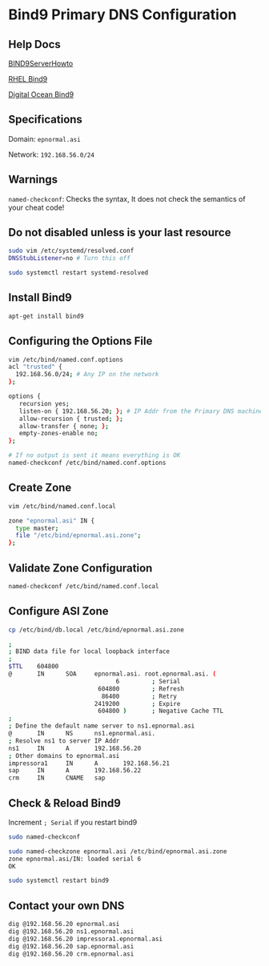 # Bind9 Primary DNS Configuration

## Help Docs
[BIND9ServerHowto](https://help.ubuntu.com/community/BIND9ServerHowto#Primary_Master_Server)

[RHEL Bind9](https://access.redhat.com/documentation/en-us/red_hat_openstack_platform/8/html/dns-as-a-service_guide/install_and_configure_bind9)

[Digital Ocean Bind9](https://www.digitalocean.com/community/tutorials/how-to-configure-bind-as-a-private-network-dns-server-on-ubuntu-20-04)

## Specifications
Domain: `epnormal.asi`

Network: `192.168.56.0/24`

## Warnings
`named-checkconf`: Checks the syntax, It does not check the semantics of your cheat code!

## Do not disabled unless is your last resource 
```sh
sudo vim /etc/systemd/resolved.conf
DNSStubListener=no # Turn this off

sudo systemctl restart systemd-resolved
```
## Install Bind9
```sh
apt-get install bind9
```

## Configuring the Options File
```sh
vim /etc/bind/named.conf.options
acl "trusted" {
  192.168.56.0/24; # Any IP on the network
};

options {
   recursion yes;
   listen-on { 192.168.56.20; }; # IP Addr from the Primary DNS machine
   allow-recursion { trusted; };
   allow-transfer { none; };
   empty-zones-enable no;
};
```

```sh
# If no output is sent it means everything is OK
named-checkconf /etc/bind/named.conf.options
```

## Create Zone
```sh
vim /etc/bind/named.conf.local

zone "epnormal.asi" IN {
  type master;
  file "/etc/bind/epnormal.asi.zone";
};
```

## Validate Zone Configuration
```sh
named-checkconf /etc/bind/named.conf.local
```

## Configure ASI Zone
```sh
cp /etc/bind/db.local /etc/bind/epnormal.asi.zone
```

```sh
;
; BIND data file for local loopback interface
;
$TTL    604800
@       IN      SOA     epnormal.asi. root.epnormal.asi. (
                              6         ; Serial
                         604800         ; Refresh
                          86400         ; Retry
                        2419200         ; Expire
                         604800 )       ; Negative Cache TTL
;
; Define the default name server to ns1.epnormal.asi
@       IN      NS      ns1.epnormal.asi.
; Resolve ns1 to server IP Addr
ns1     IN      A       192.168.56.20
; Other domains to epnormal.asi
impressora1     IN      A       192.168.56.21
sap     IN      A       192.168.56.22
crm     IN      CNAME   sap
```

## Check & Reload Bind9
Increment `; Serial` if you restart bind9

```sh
sudo named-checkconf

sudo named-checkzone epnormal.asi /etc/bind/epnormal.asi.zone 
zone epnormal.asi/IN: loaded serial 6
OK

sudo systemctl restart bind9
```

## Contact your own DNS
```sh
dig @192.168.56.20 epnormal.asi
dig @192.168.56.20 ns1.epnormal.asi
dig @192.168.56.20 impressora1.epnormal.asi
dig @192.168.56.20 sap.epnormal.asi
dig @192.168.56.20 crm.epnormal.asi
```

